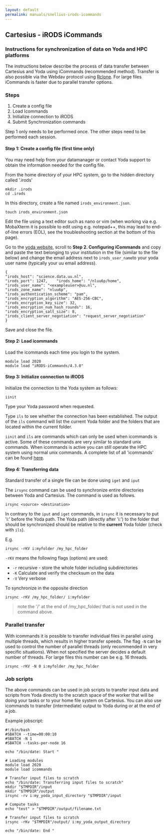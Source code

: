 ```yaml
---
layout: default
permalink: manuals/snellius-irods-icommands
---
```

## Cartesius - iRODS iCommands

### Instructions for synchronization of data on Yoda and HPC platforms

The instructions below describe the process of data transfer between Cartesius and Yoda using iCommands (recommended method). Transfer is also possible via the Webdav protocol using [Rclone](https://rclone.org). For large files iCommands is faster due to parallel transfer options.

### Steps

1. Create a config file
2. Load Icommands
3. Initialize connection to iRODS
4. Submit Synchronization commands

Step 1 only needs to be performed once. The other steps need to be performed each session.

#### Step 1:  Create a config file (first time only)

You may need help from your datamanager or contact Yoda support to obtain the information needed for the config file.

From the home directory of your HPC system, go to the hidden directory called '.irods'

```
mkdir .irods
cd .irods
```

In this directory, create a file named `irods_environment.json`.

```
touch irods_environment.json
```

Edit the file using a text editor such as nano or vim (when working via e.g. MobaXterm it is possible to edit using e.g. notepad++, this may lead to end-of-line errors (EOL), see the troubleshooting section at the bottom of this page).

Go to the [yoda website](https://www.uu.nl/en/research/yoda/guide-to-yoda/i-am-using-yoda/using-icommands-for-large-datasets), scroll to **Step 2. Configuring iCommands** and copy and paste the text belonging to your institution in the file (similar to the file below) and change the email address next to `irods_user_name`to your yoda user name (typically your uu email address).

```
{   
"irods_host": "science.data.uu.nl",   
"irods_port": 1247,    "irods_home": "/nluu6p/home",   
"irods_user_name": "<exampleuser>@uu.nl",   
"irods_zone_name": "nluu6p",   
"irods_authentication_scheme": "pam",   
"irods_encryption_algorithm": "AES-256-CBC",   
"irods_encryption_key_size": 32,   
"irods_encryption_num_hash_rounds": 16,   
"irods_encryption_salt_size": 8,   
"irods_client_server_negotiation": "request_server_negotiation"
}
```

Save and close the file.

#### Step 2: Load icommands

Load the icommands each time you login to the system.&#x20;

```
module load 2020
module load "iRODS-iCommands/4.3.0"
```

#### Step 3: Initialize connection to iRODS

Initialize the connection to the Yoda system as follows:

```
iinit
```

Type your Yoda password when requested.

Type `ils` to see whether the connection has been established. The output of the `ils` command will list the current Yoda folder and the folders that are located within the current folder.

`iinit` and `ils` are commands which can only be used when icommands is active. Some of these commands are very similar to standard unix commands. When icommands is active you can still operate the HPC system using normal unix commands. A complete list of all 'icommands' can be found [here](https://docs.irods.org/4.2.9/icommands/user/).

#### Step 4: Transferring data

Standard transfer of a single file can be done using `iget` and `iput`

The `irsync` command can be used to synchronize entire directories between Yoda and Cartesius. The command is used as follows.

```
irsync <source> <destination>
```

In contrary to the `iput` and `iget` commands, in `irsync` it is necessary to put 'i:' before the Yoda path. The Yoda path (directly after 'i:') to the folder that should be synchronized should be relative to the **current** Yoda folder (check with `ils`).

E.g.

```
irsync -rKV i:myfolder /my_hpc_folder
```

`-rKV` means the following flags (options) are used:

* `-r` recursive - store the whole folder including subdirectories
* `-K` Calculate and verify the checksum on the data
* `-V` Very verbose

To synchronize in the opposite direction

```
irsync -rKV /my_hpc_folder/ i:myfolder
```

> note the '/' at the end of /my\_hpc\_folder/ that is not used in the command above.

### Parallel transfer

With icommands it is possible to transfer individual files in parallel using multiple threads, which results in higher transfer speeds. The flag `-N` can be used to control the number of parallel threads (only recommended in very specific situations). When not specified the server decides a default number of threads. For large files this number can be e.g. 16 threads.

```
irsync -rKV -N 0 i:myfolder /my_hpc_folder
```

### Job scripts

The above commands can be used in job scripts to transfer input data and scripts from Yoda directly to the scratch space of the worker that will be doing your tasks or to your home file system on Cartesius.  You can also use icommands to transfer (intermediate) output to Yoda during or at the end of a job.

Example jobscript:

```
#!/bin/bash
#SBATCH --time=00:00:10
#SBATCH -N 1
#SBATCH --tasks-per-node 16

echo "/bin/date: Start "

# Loading modules
module load 2020 
module load icommands

# Transfer input files to scratch
echo "/bin/date: Transferring input files to scratch"
mkdir "$TMPDIR"/input
mkdir "$TMPDIR"/output
irsync -rv i:my_yoda_input_directory "$TMPDIR"/input

# Compute tasks
echo "test" > "$TMPDIR"/output/filename.txt

# Transfer input files to scratch
irsync -rKv "$TMPDIR"/output/ i:my_yoda_output_directory

echo "/bin/date: End "
```

